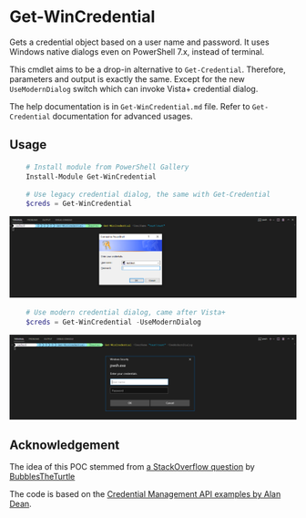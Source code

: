 # Get-WinCredential

Gets a credential object based on a user name and password. It uses Windows native dialogs even on PowerShell 7.x, instead of terminal.

This cmdlet aims to be a drop-in alternative to `Get-Credential`. Therefore, parameters and output is exactly the same.
Except for the new `UseModernDialog` switch which can invoke Vista+ credential dialog.

The help documentation is in `Get-WinCredential.md` file. Refer to `Get-Credential` documentation for advanced usages.

## Usage

```powershell
    # Install module from PowerShell Gallery
    Install-Module Get-WinCredential
```

```powershell
    # Use legacy credential dialog, the same with Get-Credential
    $creds = Get-WinCredential
```

![Legacy dialog](/assets/legacy.png)

```powershell
    # Use modern credential dialog, came after Vista+
    $creds = Get-WinCredential -UseModernDialog
```

![Modern dialog](/assets/modern.png)

## Acknowledgement

The idea of this POC stemmed from [a StackOverflow question](https://stackoverflow.com/q/70570097/5910839) by [BubblesTheTurtle](https://stackoverflow.com/users/6211486/bubblestheturtle)

The code is based on the [Credential Management API examples by Alan Dean](https://www.developerfusion.com/code/4693/using-the-credential-management-api/).
